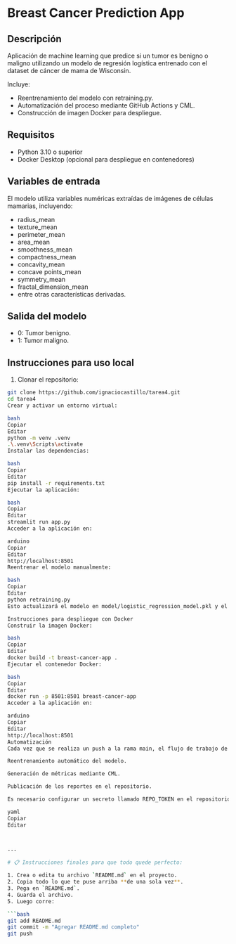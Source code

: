 # Breast Cancer Prediction App

## Descripción

Aplicación de machine learning que predice si un tumor es benigno o maligno utilizando un modelo de regresión logística entrenado con el dataset de cáncer de mama de Wisconsin.

Incluye:
- Reentrenamiento del modelo con retraining.py.
- Automatización del proceso mediante GitHub Actions y CML.
- Construcción de imagen Docker para despliegue.

## Requisitos

- Python 3.10 o superior
- Docker Desktop (opcional para despliegue en contenedores)

## Variables de entrada

El modelo utiliza variables numéricas extraídas de imágenes de células mamarias, incluyendo:

- radius_mean
- texture_mean
- perimeter_mean
- area_mean
- smoothness_mean
- compactness_mean
- concavity_mean
- concave points_mean
- symmetry_mean
- fractal_dimension_mean
- entre otras características derivadas.

## Salida del modelo

- 0: Tumor benigno.
- 1: Tumor maligno.

## Instrucciones para uso local

1. Clonar el repositorio:

```bash
git clone https://github.com/ignaciocastillo/tarea4.git
cd tarea4
Crear y activar un entorno virtual:

bash
Copiar
Editar
python -m venv .venv
.\.venv\Scripts\activate
Instalar las dependencias:

bash
Copiar
Editar
pip install -r requirements.txt
Ejecutar la aplicación:

bash
Copiar
Editar
streamlit run app.py
Acceder a la aplicación en:

arduino
Copiar
Editar
http://localhost:8501
Reentrenar el modelo manualmente:

bash
Copiar
Editar
python retraining.py
Esto actualizará el modelo en model/logistic_regression_model.pkl y el reporte de métricas.

Instrucciones para despliegue con Docker
Construir la imagen Docker:

bash
Copiar
Editar
docker build -t breast-cancer-app .
Ejecutar el contenedor Docker:

bash
Copiar
Editar
docker run -p 8501:8501 breast-cancer-app
Acceder a la aplicación en:

arduino
Copiar
Editar
http://localhost:8501
Automatización
Cada vez que se realiza un push a la rama main, el flujo de trabajo de GitHub Actions ejecuta:

Reentrenamiento automático del modelo.

Generación de métricas mediante CML.

Publicación de los reportes en el repositorio.

Es necesario configurar un secreto llamado REPO_TOKEN en el repositorio de GitHub para habilitar la autenticación automática en los flujos de trabajo.

yaml
Copiar
Editar



---

# 📋 Instrucciones finales para que todo quede perfecto:

1. Crea o edita tu archivo `README.md` en el proyecto.
2. Copia todo lo que te puse arriba **de una sola vez**.
3. Pega en `README.md`.
4. Guarda el archivo.
5. Luego corre:

```bash
git add README.md
git commit -m "Agregar README.md completo"
git push
